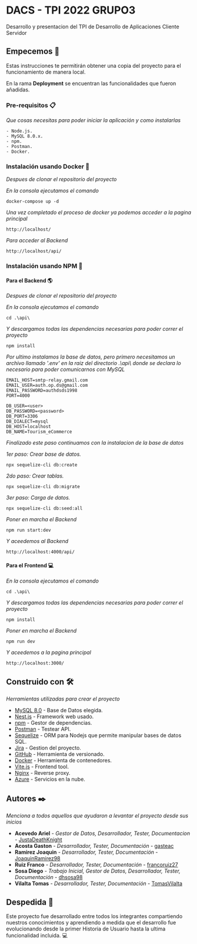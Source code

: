# DACS - TPI 2022 GRUPO3

Desarrollo y presentacion del TPI de Desarrollo de Aplicaciones Cliente Servidor

## Empecemos 🚀

Estas instrucciones te permitirán obtener una copia del proyecto para el funcionamiento de manera local.

En la rama **Deployment** se encuentran las funcionalidades que fueron añadidas.

### Pre-requisitos 📋

_Que cosas necesitas para poder iniciar la aplicación y como instalarlas_

```
- Node.js.
- MySQL 8.0.x.
- npm.
- Postman.
- Docker.
```

### Instalación usando Docker 🐳

_Despues de clonar el repositorio del proyecto_

_En la consola ejecutamos el comando_

```
docker-compose up -d
```

_Una vez completado el proceso de docker ya podemos acceder a la pagina principal_

```
http://localhost/
```

_Para acceder al Backend_

```
http://localhost/api/
```

### Instalación usando NPM 🔧

#### Para el Backend 🌎

_Despues de clonar el repositorio del proyecto_

_En la consola ejecutamos el comando_

```
cd .\api\
```

_Y descargamos todas las dependencias necesarias para poder correr el proyecto_

```
npm install
```

_Por ultimo instalamos la base de datos, pero primero necesitamos un archivo llamado '.env' en la raiz del directorio .\api\ donde se declara lo necesario para poder comunicarnos con MySQL_

```
EMAIL_HOST=smtp-relay.gmail.com
EMAIL_USER=auth.op.ds@gmail.com
EMAIL_PASSWORD=authdsds1998
PORT=4000

DB_USER=<user>
DB_PASSWORD=<password>
DB_PORT=3306
DB_DIALECT=mysql
DB_HOST=localhost
DB_NAME=Tourism_eCommerce
```

_Finalizado este paso continuamos con la instalacion de la base de datos_

_1er paso: Crear base de datos._

```
npx sequelize-cli db:create
```

_2do paso: Crear tablas._

```
npx sequelize-cli db:migrate
```

_3er paso: Carga de datos._

```
npx sequelize-cli db:seed:all
```

_Poner en marcha el Backend_

```
npm run start:dev
```
_Y aceedemos al Backend_

```
http://localhost:4000/api/
```

#### Para el Frontend 💻

_En la consola ejecutamos el comando_

```
cd .\api\
```

_Y descargamos todas las dependencias necesarias para poder correr el proyecto_

```
npm install
```

_Poner en marcha el Backend_

```
npm run dev
```

_Y aceedemos a la pagina principal_

```
http://localhost:3000/
```

## Construido con 🛠️

_Herramientas utilizadas para crear el proyecto_

- [MySQL 8.0](https://dev.mysql.com/downloads/installer/) - Base de Datos elegida.
- [Nest.js](https://nestjs.com/) - Framework web usado.
- [npm](https://www.npmjs.com/) - Gestor de dependencias.
- [Postman](https://www.postman.com/downloads/) - Testear API.
- [Sequelize](https://sequelize.org/) - ORM para Nodejs que permite manipular bases de datos SQL.
- [Jira](https://www.atlassian.com/software/jira?bundle=jira-software&edition=free) - Gestion del proyecto.
- [GitHub](https://github.com/) - Herramienta de versionado.
- [Docker](https://www.docker.com/) - Herramienta de contenedores.
- [Vite.js](https://vitejs.dev/) - Frontend tool.
- [Nginx](https://www.nginx.com/) - Reverse proxy.
- [Azure](https://azure.microsoft.com/) - Servicios en la nube.

## Autores ✒️

_Menciona a todos aquellos que ayudaron a levantar el proyecto desde sus inicios_

- **Acevedo Ariel** - _Gestor de Datos, Desarrollador, Tester, Documentacion_ - [JustaDeathKnight](https://github.com/JustaDeathKnight)
- **Acosta Gaston** - _Desarrollador, Tester, Documentación_ - [gasteac](https://github.com/gasteac)
- **Ramirez Joaquin** - _Desarrollador, Tester, Documentación_ - [JoaquinRamirez98](https://github.com/JoaquinRamirez98)
- **Ruiz Franco** - _Desarrollador, Tester, Documentación_ - [francoruiz27](https://github.com/francoruiz27)
- **Sosa Diego** - _Trabajo Inicial, Gestor de Datos, Desarrollador, Tester, Documentación_ - [dhsosa98](https://github.com/dhsosa98)
- **Vilalta Tomas** - _Desarrollador, Tester, Documentación_ - [TomasVilalta](https://github.com/TomasVilalta)

## Despedida 🐺

Este proyecto fue desarrollado entre todos los integrantes compartiendo nuestros conocimientos y aprendiendo a medida que el desarrollo fue evolucionando desde la primer Historia de Usuario hasta la ultima funcionalidad incluida. 💻
